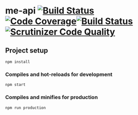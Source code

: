 # me-api [![Build Status](https://travis-ci.com/gurrabergh/jsramverk-tradingapi.svg?branch=master)](https://travis-ci.com/gurrabergh/jsramverk-tradingapi)[![Code Coverage](https://scrutinizer-ci.com/g/gurrabergh/jsramverk-tradingapi/badges/coverage.png?b=master)](https://scrutinizer-ci.com/g/gurrabergh/jsramverk-tradingapi/?branch=master)[![Build Status](https://scrutinizer-ci.com/g/gurrabergh/jsramverk-tradingapi/badges/build.png?b=master)](https://scrutinizer-ci.com/g/gurrabergh/jsramverk-tradingapi/build-status/master)[![Scrutinizer Code Quality](https://scrutinizer-ci.com/g/gurrabergh/jsramverk-tradingapi/badges/quality-score.png?b=master)](https://scrutinizer-ci.com/g/gurrabergh/jsramverk-tradingapi/?branch=master)

## Project setup
```
npm install
```

### Compiles and hot-reloads for development
```
npm start
```

### Compiles and minifies for production
```
npm run production
```
